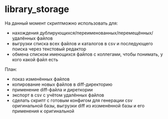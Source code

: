 # library_storage

На данный момент скриптможно использовать для:
- нахождения дублирующихся/переименованных/перемещённых/удалённых файлов
- выгрузки списка всех файлов и каталогов в csv и последующего поиска через текстовый редактор
- обмена списком имеющихся файлов с коллегами, чтобы понимать, у кого какой файл есть

План:
- показ изменённых файлов
- копирование новых файлов в diff-директорию
- применение diff-файла и диреткории
- экспорт в csv с учётом удалённых файлов
- сделать скрипт с готовым конфигом для генерации csv оригинальной базы, выгрузки diff из иззменённой базы и его применения к оригинальной